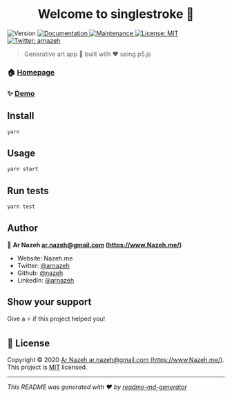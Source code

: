 <h1 align="center">Welcome to singlestroke 👋</h1>
<p>
  <img alt="Version" src="https://img.shields.io/badge/version-1.0.0-blue.svg?cacheSeconds=2592000" />
  <a href="https://github.com/nazeh/single-stroke#readme" target="_blank">
    <img alt="Documentation" src="https://img.shields.io/badge/documentation-yes-brightgreen.svg" />
  </a>
  <a href="https://github.com/nazeh/single-stroke/graphs/commit-activity" target="_blank">
    <img alt="Maintenance" src="https://img.shields.io/badge/Maintained%3F-yes-green.svg" />
  </a>
  <a href="https://github.com/nazeh/single-stroke/blob/master/LICENSE" target="_blank">
    <img alt="License: MIT" src="https://img.shields.io/github/license/nazeh/singlestroke" />
  </a>
  <a href="https://twitter.com/arnazeh" target="_blank">
    <img alt="Twitter: arnazeh" src="https://img.shields.io/twitter/follow/arnazeh.svg?style=social" />
  </a>
</p>

> Generative art app 🎨 built with ❤️ using p5.js

### 🏠 [Homepage](single-stroke.nazeh.me)

### ✨ [Demo](single-stroke.nazeh.me)

## Install

```sh
yarn
```

## Usage

```sh
yarn start
```

## Run tests

```sh
yarn test
```

## Author

👤 **Ar Nazeh <ar.nazeh@gmail.com> (https://www.Nazeh.me/)**

* Website: Nazeh.me
* Twitter: [@arnazeh](https://twitter.com/arnazeh)
* Github: [@nazeh](https://github.com/nazeh)
* LinkedIn: [@arnazeh](https://linkedin.com/in/arnazeh)

## Show your support

Give a ⭐️ if this project helped you!

## 📝 License

Copyright © 2020 [Ar Nazeh <ar.nazeh@gmail.com> (https://www.Nazeh.me/)](https://github.com/nazeh).<br />
This project is [MIT](https://github.com/nazeh/single-stroke/blob/master/LICENSE) licensed.

***
_This README was generated with ❤️ by [readme-md-generator](https://github.com/kefranabg/readme-md-generator)_
